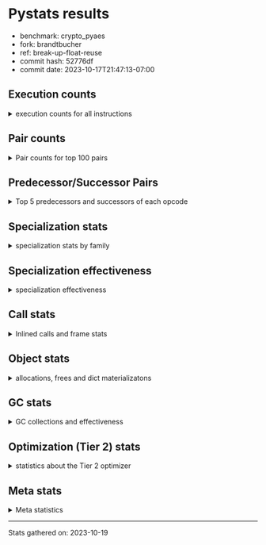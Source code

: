
# Pystats results

- benchmark: crypto_pyaes
- fork: brandtbucher
- ref: break-up-float-reuse
- commit hash: 52776df
- commit date: 2023-10-17T21:47:13-07:00

## Execution counts

<details>
<summary> execution counts for all instructions </summary>

|Name | Count | Self | Cumulative | Miss ratio | 
|---|---:|---:|---:|---:|
| BINARY_OP | 109,351,840 | 19.4% | 19.4% |  |
| LOAD_FAST | 92,960,580 | 16.5% | 35.8% |  |
| LOAD_CONST | 87,069,660 | 15.4% | 51.3% |  |
| BINARY_SUBSCR_LIST_INT | 73,578,720 | 13.0% | 64.3% |  |
| LOAD_FAST_LOAD_FAST | 36,618,960 | 6.5% | 70.8% |  |
| LOAD_ATTR_NONDESCRIPTOR_WITH_VALUES | 27,633,000 | 4.9% | 75.7% |  |
| BINARY_OP_ADD_INT | 21,582,240 | 3.8% | 79.5% |  |
| STORE_FAST | 15,736,020 | 2.8% | 82.3% |  |
| JUMP_BACKWARD | 12,097,980 | 2.1% | 84.4% |  |
| FOR_ITER_RANGE | 11,407,200 | 2.0% | 86.5% |  |
| LOAD_ATTR_INSTANCE_VALUE | 9,339,600 | 1.7% | 88.1% |  |
| STORE_SUBSCR_LIST_INT | 6,405,600 | 1.1% | 89.3% |  |
| LOAD_GLOBAL_MODULE | 6,044,200 | 1.1% | 90.3% |  |
| LOAD_ATTR_METHOD_NO_DICT | 4,314,000 | 0.8% | 91.1% |  |
| LIST_APPEND | 3,455,280 | 0.6% | 91.7% |  |
| PUSH_NULL | 3,106,980 | 0.6% | 92.3% |  |
| STORE_FAST_STORE_FAST | 2,932,560 | 0.5% | 92.8% |  |
| RESUME_CHECK | 2,761,980 | 0.5% | 93.3% |  |
| CALL_LIST_APPEND | 2,760,960 | 0.5% | 93.7% |  |
| FOR_ITER | 2,760,780 | 0.5% | 94.2% |  |
| UNPACK_SEQUENCE_TWO_TUPLE | 2,760,000 | 0.5% | 94.7% |  |
| RETURN_VALUE | 2,589,060 | 0.5% | 95.2% |  |
| CALL_PY_EXACT_ARGS | 2,588,940 | 0.5% | 95.6% |  |
| LOAD_GLOBAL_BUILTIN | 2,417,220 | 0.4% | 96.1% |  |
| GET_ITER | 2,246,460 | 0.4% | 96.5% |  |
| CALL_BUILTIN_CLASS | 2,246,340 | 0.4% | 96.9% |  |
| POP_JUMP_IF_FALSE | 2,085,060 | 0.4% | 97.2% |  |
| LOAD_ATTR_MODULE | 1,553,800 | 0.3% | 97.5% |  |
| TO_BOOL | 1,553,420 | 0.3% | 97.8% |  |
| CALL_TYPE_1 | 1,553,040 | 0.3% | 98.1% |  |
| CALL_METHOD_DESCRIPTOR_NOARGS | 1,553,040 | 0.3% | 98.3% |  |
| CALL_METHOD_DESCRIPTOR_FAST | 1,553,040 | 0.3% | 98.6% |  |
| BINARY_OP_MULTIPLY_INT | 1,380,600 | 0.2% | 98.9% |  |
| SWAP | 875,160 | 0.2% | 99.0% |  |
| CALL_LEN | 863,640 | 0.2% | 99.2% |  |
| BUILD_LIST | 693,660 | 0.1% | 99.3% |  |
| BINARY_SLICE | 690,840 | 0.1% | 99.4% |  |
| COMPARE_OP_INT | 531,720 | 0.1% | 99.5% |  |
| COPY | 528,480 | 0.1% | 99.6% |  |
| BINARY_OP_SUBTRACT_INT | 355,200 | 0.1% | 99.7% |  |
| POP_TOP | 345,300 | 0.1% | 99.7% |  |
| LOAD_ATTR_METHOD_WITH_VALUES | 345,300 | 0.1% | 99.8% |  |
| LIST_EXTEND | 345,180 | 0.1% | 99.8% |  |
| STORE_ATTR_INSTANCE_VALUE | 173,400 | 0.0% | 99.9% |  |
| LOAD_FAST_AND_CLEAR | 173,280 | 0.0% | 99.9% |  |
| RETURN_CONST | 173,040 | 0.0% | 99.9% |  |
| UNPACK_SEQUENCE_LIST | 172,560 | 0.0% | 100.0% |  |
| LOAD_ATTR_PROPERTY | 172,560 | 0.0% | 100.0% |  |
| STORE_FAST_LOAD_FAST | 1,920 | 0.0% | 100.0% |  |
| JUMP_FORWARD | 1,200 | 0.0% | 100.0% |  |
| EXTENDED_ARG | 1,200 | 0.0% | 100.0% |  |
| CALL | 900 | 0.0% | 100.0% |  |
| CALL_BUILTIN_FAST | 480 | 0.0% | 100.0% |  |
| BINARY_SUBSCR_TUPLE_INT | 480 | 0.0% | 100.0% |  |
| LOAD_ATTR | 320 | 0.0% | 100.0% |  |
| INTERPRETER_EXIT | 240 | 0.0% | 100.0% |  |
| LOAD_GLOBAL | 220 | 0.0% | 100.0% |  |
| LOAD_DEREF | 180 | 0.0% | 100.0% |  |
| TO_BOOL_BOOL | 120 | 0.0% | 100.0% |  |
| POP_JUMP_IF_NOT_NONE | 120 | 0.0% | 100.0% |  |
| EXIT_INIT_CHECK | 120 | 0.0% | 100.0% |  |
| CONTAINS_OP | 120 | 0.0% | 100.0% |  |
| CALL_ISINSTANCE | 120 | 0.0% | 100.0% |  |
| CALL_FUNCTION_EX | 120 | 0.0% | 100.0% |  |
| CALL_ALLOC_AND_ENTER_INIT | 120 | 0.0% | 100.0% |  |
| BINARY_SUBSCR_DICT | 120 | 0.0% | 100.0% |  |
| COMPARE_OP | 80 | 0.0% | 100.0% |  |
| NOP | 60 | 0.0% | 100.0% |  |
| LOAD_FAST_CHECK | 60 | 0.0% | 100.0% |  |
| COPY_FREE_VARS | 60 | 0.0% | 100.0% |  |
| CALL_INTRINSIC_1 | 60 | 0.0% | 100.0% |  |
| BINARY_OP_SUBTRACT_FLOAT_LHS | 60 | 0.0% | 100.0% |  |


</details>

## Pair counts

<details>
<summary> Pair counts for top 100 pairs </summary>

|Pair | Count | Self | Cumulative | 
|---|---:|---:|---:|
| LOAD_CONST BINARY_OP | 75,995,640 | 13.5% | 13.5% |
| BINARY_OP BINARY_SUBSCR_LIST_INT | 48,344,160 | 8.6% | 22.0% |
| BINARY_SUBSCR_LIST_INT LOAD_CONST | 30,031,440 | 5.3% | 27.3% |
| LOAD_FAST LOAD_ATTR_NONDESCRIPTOR_WITH_VALUES | 27,633,000 | 4.9% | 32.2% |
| LOAD_ATTR_NONDESCRIPTOR_WITH_VALUES LOAD_FAST_LOAD_FAST | 27,609,600 | 4.9% | 37.1% |
| BINARY_SUBSCR_LIST_INT BINARY_OP | 26,246,880 | 4.7% | 41.8% |
| BINARY_OP LOAD_CONST | 23,486,640 | 4.2% | 45.9% |
| BINARY_OP LOAD_FAST | 20,724,960 | 3.7% | 49.6% |
| LOAD_FAST_LOAD_FAST LOAD_FAST | 20,707,680 | 3.7% | 53.3% |
| BINARY_OP_ADD_INT LOAD_CONST | 20,707,320 | 3.7% | 57.0% |
| LOAD_FAST BINARY_OP_ADD_INT | 20,707,200 | 3.7% | 60.6% |
| BINARY_SUBSCR_LIST_INT LOAD_FAST | 16,601,040 | 2.9% | 63.6% |
| LOAD_FAST BINARY_SUBSCR_LIST_INT | 14,682,360 | 2.6% | 66.2% |
| FOR_ITER_RANGE STORE_FAST | 9,504,180 | 1.7% | 67.9% |
| STORE_FAST LOAD_FAST | 9,335,460 | 1.7% | 69.5% |
| LOAD_FAST LOAD_ATTR_INSTANCE_VALUE | 9,166,920 | 1.6% | 71.1% |
| JUMP_BACKWARD FOR_ITER_RANGE | 9,160,860 | 1.6% | 72.8% |
| LOAD_ATTR_INSTANCE_VALUE LOAD_FAST | 7,435,800 | 1.3% | 74.1% |
| LOAD_FAST_LOAD_FAST BINARY_SUBSCR_LIST_INT | 6,912,960 | 1.2% | 75.3% |
| STORE_SUBSCR_LIST_INT JUMP_BACKWARD | 6,221,160 | 1.1% | 76.4% |
| LOAD_FAST_LOAD_FAST STORE_SUBSCR_LIST_INT | 6,212,160 | 1.1% | 77.5% |
| BINARY_OP LOAD_FAST_LOAD_FAST | 6,212,160 | 1.1% | 78.6% |
| LOAD_FAST LOAD_CONST | 5,573,880 | 1.0% | 79.6% |
| STORE_FAST LOAD_GLOBAL_MODULE | 4,316,040 | 0.8% | 80.3% |
| LOAD_ATTR_METHOD_NO_DICT LOAD_FAST | 4,314,000 | 0.8% | 81.1% |
| BINARY_OP BINARY_OP | 3,484,580 | 0.6% | 81.7% |
| LIST_APPEND JUMP_BACKWARD | 3,455,280 | 0.6% | 82.3% |
| BINARY_OP LIST_APPEND | 3,454,800 | 0.6% | 83.0% |
| LOAD_CONST BINARY_SUBSCR_LIST_INT | 3,451,200 | 0.6% | 83.6% |
| PUSH_NULL LOAD_FAST | 3,106,200 | 0.6% | 84.1% |
| LOAD_FAST LOAD_ATTR_METHOD_NO_DICT | 2,760,960 | 0.5% | 84.6% |
| BINARY_OP CALL_LIST_APPEND | 2,760,960 | 0.5% | 85.1% |
| UNPACK_SEQUENCE_TWO_TUPLE STORE_FAST_STORE_FAST | 2,760,000 | 0.5% | 85.6% |
| STORE_FAST_STORE_FAST LOAD_FAST_LOAD_FAST | 2,760,000 | 0.5% | 86.1% |
| LOAD_FAST_LOAD_FAST BINARY_OP | 2,760,000 | 0.5% | 86.6% |
| JUMP_BACKWARD FOR_ITER | 2,760,000 | 0.5% | 87.1% |
| FOR_ITER UNPACK_SEQUENCE_TWO_TUPLE | 2,760,000 | 0.5% | 87.5% |
| CALL_PY_EXACT_ARGS RESUME_CHECK | 2,588,940 | 0.5% | 88.0% |
| LOAD_GLOBAL_BUILTIN LOAD_FAST | 2,416,980 | 0.4% | 88.4% |
| CALL_BUILTIN_CLASS GET_ITER | 2,246,280 | 0.4% | 88.8% |
| LOAD_GLOBAL_MODULE LOAD_CONST | 2,073,480 | 0.4% | 89.2% |
| GET_ITER FOR_ITER_RANGE | 2,073,300 | 0.4% | 89.6% |
| LOAD_CONST LOAD_CONST | 2,072,040 | 0.4% | 89.9% |
| LOAD_CONST CALL_BUILTIN_CLASS | 2,072,040 | 0.4% | 90.3% |
| CALL_LIST_APPEND LOAD_FAST | 2,070,720 | 0.4% | 90.7% |
| RESUME_CHECK LOAD_GLOBAL_BUILTIN | 1,726,120 | 0.3% | 91.0% |
| LOAD_CONST LOAD_FAST | 1,555,080 | 0.3% | 91.2% |
| LOAD_ATTR_MODULE PUSH_NULL | 1,553,800 | 0.3% | 91.5% |
| LOAD_GLOBAL_MODULE LOAD_ATTR_MODULE | 1,553,700 | 0.3% | 91.8% |
| POP_JUMP_IF_FALSE LOAD_FAST | 1,553,460 | 0.3% | 92.1% |
| LOAD_FAST CALL_PY_EXACT_ARGS | 1,553,360 | 0.3% | 92.3% |
| RETURN_VALUE STORE_FAST | 1,553,280 | 0.3% | 92.6% |
| STORE_FAST JUMP_BACKWARD | 1,553,100 | 0.3% | 92.9% |
| FOR_ITER_RANGE LOAD_GLOBAL_MODULE | 1,553,080 | 0.3% | 93.2% |
| TO_BOOL POP_JUMP_IF_FALSE | 1,553,040 | 0.3% | 93.4% |
| LOAD_GLOBAL_MODULE LOAD_ATTR_METHOD_NO_DICT | 1,553,040 | 0.3% | 93.7% |
| LOAD_FAST TO_BOOL | 1,553,040 | 0.3% | 94.0% |
| LOAD_FAST PUSH_NULL | 1,553,040 | 0.3% | 94.3% |
| LOAD_FAST CALL_TYPE_1 | 1,553,040 | 0.3% | 94.5% |
| LOAD_FAST CALL_METHOD_DESCRIPTOR_NOARGS | 1,553,040 | 0.3% | 94.8% |
| LOAD_FAST CALL_METHOD_DESCRIPTOR_FAST | 1,553,040 | 0.3% | 95.1% |
| CALL_TYPE_1 STORE_FAST | 1,553,040 | 0.3% | 95.4% |
| CALL_METHOD_DESCRIPTOR_NOARGS RETURN_VALUE | 1,553,040 | 0.3% | 95.6% |
| CALL_METHOD_DESCRIPTOR_FAST STORE_FAST | 1,553,040 | 0.3% | 95.9% |
| LOAD_FAST BINARY_OP_MULTIPLY_INT | 1,380,480 | 0.2% | 96.2% |
| BINARY_OP_MULTIPLY_INT LOAD_CONST | 1,380,480 | 0.2% | 96.4% |
| LOAD_CONST BINARY_OP_ADD_INT | 875,040 | 0.2% | 96.6% |
| RESUME_CHECK LOAD_FAST | 862,860 | 0.2% | 96.7% |
| BINARY_SUBSCR_LIST_INT STORE_FAST | 695,760 | 0.1% | 96.8% |
| LOAD_FAST BINARY_OP | 692,180 | 0.1% | 97.0% |
| LOAD_GLOBAL_MODULE LOAD_FAST | 690,840 | 0.1% | 97.1% |
| BINARY_OP_ADD_INT BINARY_SLICE | 690,720 | 0.1% | 97.2% |
| RETURN_VALUE LOAD_FAST | 690,360 | 0.1% | 97.3% |
| LOAD_ATTR_INSTANCE_VALUE LOAD_CONST | 690,240 | 0.1% | 97.5% |
| CALL_LIST_APPEND JUMP_BACKWARD | 690,240 | 0.1% | 97.6% |
| BINARY_SLICE CALL_PY_EXACT_ARGS | 690,240 | 0.1% | 97.7% |
| BINARY_OP RETURN_VALUE | 690,240 | 0.1% | 97.8% |
| COMPARE_OP_INT POP_JUMP_IF_FALSE | 531,600 | 0.1% | 97.9% |
| CALL_LEN LOAD_CONST | 518,160 | 0.1% | 98.0% |
| LOAD_ATTR_INSTANCE_VALUE CALL_LEN | 517,800 | 0.1% | 98.1% |
| LOAD_CONST BINARY_OP_SUBTRACT_INT | 349,920 | 0.1% | 98.2% |
| BUILD_LIST LOAD_CONST | 347,760 | 0.1% | 98.2% |
| LOAD_CONST COMPARE_OP_INT | 346,920 | 0.1% | 98.3% |
| LOAD_FAST CALL_LEN | 345,840 | 0.1% | 98.3% |
| LOAD_FAST COPY | 345,720 | 0.1% | 98.4% |
| STORE_FAST BUILD_LIST | 345,120 | 0.1% | 98.5% |
| LOAD_CONST LIST_EXTEND | 345,120 | 0.1% | 98.5% |
| LOAD_ATTR_INSTANCE_VALUE LOAD_ATTR_METHOD_WITH_VALUES | 345,120 | 0.1% | 98.6% |
| STORE_SUBSCR_LIST_INT LOAD_FAST | 179,160 | 0.0% | 98.6% |
| SWAP SWAP | 177,960 | 0.0% | 98.7% |
| SWAP STORE_SUBSCR_LIST_INT | 177,960 | 0.0% | 98.7% |
| COPY COPY | 177,960 | 0.0% | 98.7% |
| COPY BINARY_SUBSCR_LIST_INT | 177,960 | 0.0% | 98.7% |
| BINARY_OP SWAP | 177,360 | 0.0% | 98.8% |
| POP_JUMP_IF_FALSE JUMP_BACKWARD | 176,040 | 0.0% | 98.8% |
| LOAD_FAST CALL_BUILTIN_CLASS | 174,040 | 0.0% | 98.8% |
| SWAP BUILD_LIST | 173,160 | 0.0% | 98.9% |
| LOAD_FAST_AND_CLEAR SWAP | 173,160 | 0.0% | 98.9% |
| GET_ITER LOAD_FAST_AND_CLEAR | 173,160 | 0.0% | 98.9% |
| BUILD_LIST SWAP | 173,160 | 0.0% | 99.0% |


</details>

## Predecessor/Successor Pairs

<details>
<summary> Top 5 predecessors and successors of each opcode </summary>

### BINARY_SLICE

<details>
<summary> Successors and predecessors for BINARY_SLICE </summary>

|Predecessors | Count | Percentage | 
|---|---:|---:|
| BINARY_OP_ADD_INT | 690,720 | 100.0% |
| LOAD_CONST | 120 | 0.0% |

|Successors | Count | Percentage | 
|---|---:|---:|
| CALL_PY_EXACT_ARGS | 690,240 | 99.9% |
| CALL_BUILTIN_FAST | 480 | 0.1% |
| LOAD_FAST | 120 | 0.0% |


</details>

### CACHE

<details>
<summary> Successors and predecessors for CACHE </summary>

|Predecessors | Count | Percentage | 
|---|---:|---:|

|Successors | Count | Percentage | 
|---|---:|---:|
| RESUME_CHECK | 240 | 100.0% |


</details>

### EXIT_INIT_CHECK

<details>
<summary> Successors and predecessors for EXIT_INIT_CHECK </summary>

|Predecessors | Count | Percentage | 
|---|---:|---:|
| RETURN_CONST | 120 | 100.0% |

|Successors | Count | Percentage | 
|---|---:|---:|
| RETURN_VALUE | 120 | 100.0% |


</details>

### GET_ITER

<details>
<summary> Successors and predecessors for GET_ITER </summary>

|Predecessors | Count | Percentage | 
|---|---:|---:|
| CALL_BUILTIN_CLASS | 2,246,280 | 100.0% |
| CALL | 120 | 0.0% |
| LOAD_FAST | 60 | 0.0% |

|Successors | Count | Percentage | 
|---|---:|---:|
| FOR_ITER_RANGE | 2,073,300 | 92.3% |
| LOAD_FAST_AND_CLEAR | 173,160 | 7.7% |


</details>

### INTERPRETER_EXIT

<details>
<summary> Successors and predecessors for INTERPRETER_EXIT </summary>

|Predecessors | Count | Percentage | 
|---|---:|---:|
| RETURN_CONST | 240 | 100.0% |

|Successors | Count | Percentage | 
|---|---:|---:|


</details>

### NOP

<details>
<summary> Successors and predecessors for NOP </summary>

|Predecessors | Count | Percentage | 
|---|---:|---:|
| POP_TOP | 60 | 100.0% |

|Successors | Count | Percentage | 
|---|---:|---:|
| LOAD_DEREF | 60 | 100.0% |


</details>

### POP_TOP

<details>
<summary> Successors and predecessors for POP_TOP </summary>

|Predecessors | Count | Percentage | 
|---|---:|---:|
| RETURN_CONST | 172,680 | 50.0% |
| POP_JUMP_IF_FALSE | 172,560 | 50.0% |
| CALL | 60 | 0.0% |

|Successors | Count | Percentage | 
|---|---:|---:|
| RETURN_CONST | 172,560 | 50.0% |
| LOAD_GLOBAL_BUILTIN | 172,560 | 50.0% |
| LOAD_FAST | 120 | 0.0% |
| NOP | 60 | 0.0% |


</details>

### PUSH_NULL

<details>
<summary> Successors and predecessors for PUSH_NULL </summary>

|Predecessors | Count | Percentage | 
|---|---:|---:|
| LOAD_ATTR_MODULE | 1,553,800 | 50.0% |
| LOAD_FAST | 1,553,040 | 50.0% |
| LOAD_DEREF | 120 | 0.0% |
| LOAD_ATTR | 20 | 0.0% |

|Successors | Count | Percentage | 
|---|---:|---:|
| LOAD_FAST | 3,106,200 | 100.0% |
| LOAD_CONST | 480 | 0.0% |
| CALL | 180 | 0.0% |
| LOAD_GLOBAL_MODULE | 80 | 0.0% |
| LOAD_GLOBAL | 40 | 0.0% |


</details>

### RETURN_VALUE

<details>
<summary> Successors and predecessors for RETURN_VALUE </summary>

|Predecessors | Count | Percentage | 
|---|---:|---:|
| CALL_METHOD_DESCRIPTOR_NOARGS | 1,553,040 | 60.0% |
| BINARY_OP | 690,240 | 26.7% |
| LOAD_FAST | 172,740 | 6.7% |
| LOAD_ATTR_INSTANCE_VALUE | 172,560 | 6.7% |
| RETURN_VALUE | 240 | 0.0% |

|Successors | Count | Percentage | 
|---|---:|---:|
| STORE_FAST | 1,553,280 | 60.0% |
| LOAD_FAST | 690,360 | 26.7% |
| CALL_PY_EXACT_ARGS | 172,560 | 6.7% |
| BINARY_OP | 172,560 | 6.7% |
| RETURN_VALUE | 240 | 0.0% |


</details>

### TO_BOOL

<details>
<summary> Successors and predecessors for TO_BOOL </summary>

|Predecessors | Count | Percentage | 
|---|---:|---:|
| LOAD_FAST | 1,553,040 | 100.0% |
| TO_BOOL | 380 | 0.0% |

|Successors | Count | Percentage | 
|---|---:|---:|
| POP_JUMP_IF_FALSE | 1,553,040 | 100.0% |
| TO_BOOL | 380 | 0.0% |


</details>

### BINARY_OP

<details>
<summary> Successors and predecessors for BINARY_OP </summary>

|Predecessors | Count | Percentage | 
|---|---:|---:|
| LOAD_CONST | 75,995,640 | 69.5% |
| BINARY_SUBSCR_LIST_INT | 26,246,880 | 24.0% |
| BINARY_OP | 3,484,580 | 3.2% |
| LOAD_FAST_LOAD_FAST | 2,760,000 | 2.5% |
| LOAD_FAST | 692,180 | 0.6% |

|Successors | Count | Percentage | 
|---|---:|---:|
| BINARY_SUBSCR_LIST_INT | 48,344,160 | 44.2% |
| LOAD_CONST | 23,486,640 | 21.5% |
| LOAD_FAST | 20,724,960 | 19.0% |
| LOAD_FAST_LOAD_FAST | 6,212,160 | 5.7% |
| BINARY_OP | 3,484,580 | 3.2% |


</details>

### BUILD_LIST

<details>
<summary> Successors and predecessors for BUILD_LIST </summary>

|Predecessors | Count | Percentage | 
|---|---:|---:|
| STORE_FAST | 345,120 | 49.8% |
| SWAP | 173,160 | 25.0% |
| FOR_ITER_RANGE | 172,560 | 24.9% |
| LOAD_CONST | 2,640 | 0.4% |
| STORE_ATTR_INSTANCE_VALUE | 120 | 0.0% |

|Successors | Count | Percentage | 
|---|---:|---:|
| LOAD_CONST | 347,760 | 50.1% |
| SWAP | 173,160 | 25.0% |
| STORE_FAST | 172,560 | 24.9% |
| LOAD_FAST | 120 | 0.0% |
| LOAD_DEREF | 60 | 0.0% |


</details>

### CALL

<details>
<summary> Successors and predecessors for CALL </summary>

|Predecessors | Count | Percentage | 
|---|---:|---:|
| LOAD_GLOBAL_MODULE | 260 | 28.9% |
| PUSH_NULL | 180 | 20.0% |
| LOAD_FAST | 180 | 20.0% |
| CALL | 160 | 17.8% |
| LOAD_ATTR_INSTANCE_VALUE | 120 | 13.3% |

|Successors | Count | Percentage | 
|---|---:|---:|
| STORE_FAST | 300 | 33.3% |
| CALL | 160 | 17.8% |
| RETURN_VALUE | 120 | 13.3% |
| GET_ITER | 120 | 13.3% |
| POP_TOP | 60 | 6.7% |


</details>

### CALL_FUNCTION_EX

<details>
<summary> Successors and predecessors for CALL_FUNCTION_EX </summary>

|Predecessors | Count | Percentage | 
|---|---:|---:|
| LOAD_FAST | 60 | 50.0% |
| CALL_INTRINSIC_1 | 60 | 50.0% |

|Successors | Count | Percentage | 
|---|---:|---:|
| RESUME_CHECK | 60 | 50.0% |
| COPY_FREE_VARS | 60 | 50.0% |


</details>

### CALL_INTRINSIC_1

<details>
<summary> Successors and predecessors for CALL_INTRINSIC_1 </summary>

|Predecessors | Count | Percentage | 
|---|---:|---:|
| LIST_EXTEND | 60 | 100.0% |

|Successors | Count | Percentage | 
|---|---:|---:|
| CALL_FUNCTION_EX | 60 | 100.0% |


</details>

### COMPARE_OP

<details>
<summary> Successors and predecessors for COMPARE_OP </summary>

|Predecessors | Count | Percentage | 
|---|---:|---:|
| LOAD_GLOBAL_MODULE | 60 | 75.0% |
| COMPARE_OP | 20 | 25.0% |

|Successors | Count | Percentage | 
|---|---:|---:|
| POP_JUMP_IF_FALSE | 60 | 75.0% |
| COMPARE_OP | 20 | 25.0% |


</details>

### CONTAINS_OP

<details>
<summary> Successors and predecessors for CONTAINS_OP </summary>

|Predecessors | Count | Percentage | 
|---|---:|---:|
| LOAD_CONST | 120 | 100.0% |

|Successors | Count | Percentage | 
|---|---:|---:|
| POP_JUMP_IF_FALSE | 120 | 100.0% |


</details>

### COPY

<details>
<summary> Successors and predecessors for COPY </summary>

|Predecessors | Count | Percentage | 
|---|---:|---:|
| LOAD_FAST | 345,720 | 65.4% |
| COPY | 177,960 | 33.7% |
| LOAD_FAST_LOAD_FAST | 3,600 | 0.7% |
| LOAD_CONST | 1,200 | 0.2% |

|Successors | Count | Percentage | 
|---|---:|---:|
| COPY | 177,960 | 33.7% |
| BINARY_SUBSCR_LIST_INT | 177,960 | 33.7% |
| LOAD_ATTR_INSTANCE_VALUE | 172,560 | 32.7% |


</details>

### COPY_FREE_VARS

<details>
<summary> Successors and predecessors for COPY_FREE_VARS </summary>

|Predecessors | Count | Percentage | 
|---|---:|---:|
| CALL_FUNCTION_EX | 60 | 100.0% |

|Successors | Count | Percentage | 
|---|---:|---:|
| RESUME_CHECK | 60 | 100.0% |


</details>

### EXTENDED_ARG

<details>
<summary> Successors and predecessors for EXTENDED_ARG </summary>

|Predecessors | Count | Percentage | 
|---|---:|---:|
| POP_JUMP_IF_FALSE | 1,080 | 90.0% |
| COMPARE_OP_INT | 120 | 10.0% |

|Successors | Count | Percentage | 
|---|---:|---:|
| JUMP_BACKWARD | 1,080 | 90.0% |
| POP_JUMP_IF_FALSE | 120 | 10.0% |


</details>

### FOR_ITER

<details>
<summary> Successors and predecessors for FOR_ITER </summary>

|Predecessors | Count | Percentage | 
|---|---:|---:|
| JUMP_BACKWARD | 2,760,000 | 100.0% |
| FOR_ITER | 660 | 0.0% |
| SWAP | 120 | 0.0% |

|Successors | Count | Percentage | 
|---|---:|---:|
| UNPACK_SEQUENCE_TWO_TUPLE | 2,760,000 | 100.0% |
| FOR_ITER | 660 | 0.0% |
| STORE_FAST | 120 | 0.0% |


</details>

### JUMP_BACKWARD

<details>
<summary> Successors and predecessors for JUMP_BACKWARD </summary>

|Predecessors | Count | Percentage | 
|---|---:|---:|
| STORE_SUBSCR_LIST_INT | 6,221,160 | 51.4% |
| LIST_APPEND | 3,455,280 | 28.6% |
| STORE_FAST | 1,553,100 | 12.8% |
| CALL_LIST_APPEND | 690,240 | 5.7% |
| POP_JUMP_IF_FALSE | 176,040 | 1.5% |

|Successors | Count | Percentage | 
|---|---:|---:|
| FOR_ITER_RANGE | 9,160,860 | 75.7% |
| FOR_ITER | 2,760,000 | 22.8% |
| LOAD_FAST | 172,440 | 1.4% |
| LOAD_FAST_LOAD_FAST | 4,680 | 0.0% |


</details>

### JUMP_FORWARD

<details>
<summary> Successors and predecessors for JUMP_FORWARD </summary>

|Predecessors | Count | Percentage | 
|---|---:|---:|
| FOR_ITER_RANGE | 1,200 | 100.0% |

|Successors | Count | Percentage | 
|---|---:|---:|
| LOAD_CONST | 1,200 | 100.0% |


</details>

### LIST_APPEND

<details>
<summary> Successors and predecessors for LIST_APPEND </summary>

|Predecessors | Count | Percentage | 
|---|---:|---:|
| BINARY_OP | 3,454,800 | 100.0% |
| BINARY_SUBSCR_TUPLE_INT | 480 | 0.0% |

|Successors | Count | Percentage | 
|---|---:|---:|
| JUMP_BACKWARD | 3,455,280 | 100.0% |


</details>

### LIST_EXTEND

<details>
<summary> Successors and predecessors for LIST_EXTEND </summary>

|Predecessors | Count | Percentage | 
|---|---:|---:|
| LOAD_CONST | 345,120 | 100.0% |
| LOAD_DEREF | 60 | 0.0% |

|Successors | Count | Percentage | 
|---|---:|---:|
| UNPACK_SEQUENCE_LIST | 172,560 | 50.0% |
| STORE_FAST | 172,560 | 50.0% |
| CALL_INTRINSIC_1 | 60 | 0.0% |


</details>

### LOAD_ATTR

<details>
<summary> Successors and predecessors for LOAD_ATTR </summary>

|Predecessors | Count | Percentage | 
|---|---:|---:|
| LOAD_GLOBAL_MODULE | 220 | 68.8% |
| LOAD_FAST | 60 | 18.8% |
| LOAD_GLOBAL | 20 | 6.2% |
| LOAD_ATTR | 20 | 6.2% |

|Successors | Count | Percentage | 
|---|---:|---:|
| LOAD_FAST_LOAD_FAST | 120 | 37.5% |
| LOAD_ATTR_MODULE | 100 | 31.2% |
| LOAD_ATTR_METHOD_WITH_VALUES | 60 | 18.8% |
| PUSH_NULL | 20 | 6.2% |
| LOAD_ATTR | 20 | 6.2% |


</details>

### LOAD_CONST

<details>
<summary> Successors and predecessors for LOAD_CONST </summary>

|Predecessors | Count | Percentage | 
|---|---:|---:|
| BINARY_SUBSCR_LIST_INT | 30,031,440 | 34.5% |
| BINARY_OP | 23,486,640 | 27.0% |
| BINARY_OP_ADD_INT | 20,707,320 | 23.8% |
| LOAD_FAST | 5,573,880 | 6.4% |
| LOAD_GLOBAL_MODULE | 2,073,480 | 2.4% |

|Successors | Count | Percentage | 
|---|---:|---:|
| BINARY_OP | 75,995,640 | 87.3% |
| BINARY_SUBSCR_LIST_INT | 3,451,200 | 4.0% |
| LOAD_CONST | 2,072,040 | 2.4% |
| CALL_BUILTIN_CLASS | 2,072,040 | 2.4% |
| LOAD_FAST | 1,555,080 | 1.8% |


</details>

### LOAD_DEREF

<details>
<summary> Successors and predecessors for LOAD_DEREF </summary>

|Predecessors | Count | Percentage | 
|---|---:|---:|
| RESUME_CHECK | 60 | 33.3% |
| NOP | 60 | 33.3% |
| BUILD_LIST | 60 | 33.3% |

|Successors | Count | Percentage | 
|---|---:|---:|
| PUSH_NULL | 120 | 66.7% |
| LIST_EXTEND | 60 | 33.3% |


</details>

### LOAD_FAST

<details>
<summary> Successors and predecessors for LOAD_FAST </summary>

|Predecessors | Count | Percentage | 
|---|---:|---:|
| BINARY_OP | 20,724,960 | 22.3% |
| LOAD_FAST_LOAD_FAST | 20,707,680 | 22.3% |
| BINARY_SUBSCR_LIST_INT | 16,601,040 | 17.9% |
| STORE_FAST | 9,335,460 | 10.0% |
| LOAD_ATTR_INSTANCE_VALUE | 7,435,800 | 8.0% |

|Successors | Count | Percentage | 
|---|---:|---:|
| LOAD_ATTR_NONDESCRIPTOR_WITH_VALUES | 27,633,000 | 29.7% |
| BINARY_OP_ADD_INT | 20,707,200 | 22.3% |
| BINARY_SUBSCR_LIST_INT | 14,682,360 | 15.8% |
| LOAD_ATTR_INSTANCE_VALUE | 9,166,920 | 9.9% |
| LOAD_CONST | 5,573,880 | 6.0% |


</details>

### LOAD_FAST_AND_CLEAR

<details>
<summary> Successors and predecessors for LOAD_FAST_AND_CLEAR </summary>

|Predecessors | Count | Percentage | 
|---|---:|---:|
| GET_ITER | 173,160 | 99.9% |
| LOAD_FAST_AND_CLEAR | 120 | 0.1% |

|Successors | Count | Percentage | 
|---|---:|---:|
| SWAP | 173,160 | 99.9% |
| LOAD_FAST_AND_CLEAR | 120 | 0.1% |


</details>

### LOAD_FAST_CHECK

<details>
<summary> Successors and predecessors for LOAD_FAST_CHECK </summary>

|Predecessors | Count | Percentage | 
|---|---:|---:|
| STORE_FAST | 60 | 100.0% |

|Successors | Count | Percentage | 
|---|---:|---:|
| LOAD_GLOBAL_MODULE | 40 | 66.7% |
| LOAD_GLOBAL | 20 | 33.3% |


</details>

### LOAD_FAST_LOAD_FAST

<details>
<summary> Successors and predecessors for LOAD_FAST_LOAD_FAST </summary>

|Predecessors | Count | Percentage | 
|---|---:|---:|
| LOAD_ATTR_NONDESCRIPTOR_WITH_VALUES | 27,609,600 | 75.4% |
| BINARY_OP | 6,212,160 | 17.0% |
| STORE_FAST_STORE_FAST | 2,760,000 | 7.5% |
| STORE_FAST | 10,320 | 0.0% |
| POP_JUMP_IF_FALSE | 7,320 | 0.0% |

|Successors | Count | Percentage | 
|---|---:|---:|
| LOAD_FAST | 20,707,680 | 56.5% |
| BINARY_SUBSCR_LIST_INT | 6,912,960 | 18.9% |
| STORE_SUBSCR_LIST_INT | 6,212,160 | 17.0% |
| BINARY_OP | 2,760,000 | 7.5% |
| COMPARE_OP_INT | 12,120 | 0.0% |


</details>

### LOAD_GLOBAL

<details>
<summary> Successors and predecessors for LOAD_GLOBAL </summary>

|Predecessors | Count | Percentage | 
|---|---:|---:|
| STORE_FAST | 60 | 27.3% |
| RETURN_VALUE | 40 | 18.2% |
| PUSH_NULL | 40 | 18.2% |
| RESUME_CHECK | 20 | 9.1% |
| LOAD_FAST_CHECK | 20 | 9.1% |

|Successors | Count | Percentage | 
|---|---:|---:|
| LOAD_GLOBAL_MODULE | 180 | 81.8% |
| LOAD_GLOBAL_BUILTIN | 20 | 9.1% |
| LOAD_ATTR | 20 | 9.1% |


</details>

### POP_JUMP_IF_FALSE

<details>
<summary> Successors and predecessors for POP_JUMP_IF_FALSE </summary>

|Predecessors | Count | Percentage | 
|---|---:|---:|
| TO_BOOL | 1,553,040 | 74.5% |
| COMPARE_OP_INT | 531,600 | 25.5% |
| TO_BOOL_BOOL | 120 | 0.0% |
| EXTENDED_ARG | 120 | 0.0% |
| CONTAINS_OP | 120 | 0.0% |

|Successors | Count | Percentage | 
|---|---:|---:|
| LOAD_FAST | 1,553,460 | 74.5% |
| JUMP_BACKWARD | 176,040 | 8.4% |
| POP_TOP | 172,560 | 8.3% |
| LOAD_GLOBAL_BUILTIN | 172,560 | 8.3% |
| LOAD_FAST_LOAD_FAST | 7,320 | 0.4% |


</details>

### POP_JUMP_IF_NOT_NONE

<details>
<summary> Successors and predecessors for POP_JUMP_IF_NOT_NONE </summary>

|Predecessors | Count | Percentage | 
|---|---:|---:|
| LOAD_FAST | 120 | 100.0% |

|Successors | Count | Percentage | 
|---|---:|---:|
| LOAD_GLOBAL_MODULE | 120 | 100.0% |


</details>

### RETURN_CONST

<details>
<summary> Successors and predecessors for RETURN_CONST </summary>

|Predecessors | Count | Percentage | 
|---|---:|---:|
| POP_TOP | 172,560 | 99.7% |
| STORE_ATTR_INSTANCE_VALUE | 360 | 0.2% |
| FOR_ITER_RANGE | 120 | 0.1% |

|Successors | Count | Percentage | 
|---|---:|---:|
| POP_TOP | 172,680 | 99.8% |
| INTERPRETER_EXIT | 240 | 0.1% |
| EXIT_INIT_CHECK | 120 | 0.1% |


</details>

### STORE_FAST

<details>
<summary> Successors and predecessors for STORE_FAST </summary>

|Predecessors | Count | Percentage | 
|---|---:|---:|
| FOR_ITER_RANGE | 9,504,180 | 60.4% |
| RETURN_VALUE | 1,553,280 | 9.9% |
| CALL_TYPE_1 | 1,553,040 | 9.9% |
| CALL_METHOD_DESCRIPTOR_FAST | 1,553,040 | 9.9% |
| BINARY_SUBSCR_LIST_INT | 695,760 | 4.4% |

|Successors | Count | Percentage | 
|---|---:|---:|
| LOAD_FAST | 9,335,460 | 59.3% |
| LOAD_GLOBAL_MODULE | 4,316,040 | 27.4% |
| JUMP_BACKWARD | 1,553,100 | 9.9% |
| BUILD_LIST | 345,120 | 2.2% |
| STORE_FAST | 172,920 | 1.1% |


</details>

### STORE_FAST_LOAD_FAST

<details>
<summary> Successors and predecessors for STORE_FAST_LOAD_FAST </summary>

|Predecessors | Count | Percentage | 
|---|---:|---:|
| FOR_ITER_RANGE | 1,920 | 100.0% |

|Successors | Count | Percentage | 
|---|---:|---:|
| LOAD_FAST | 1,920 | 100.0% |


</details>

### STORE_FAST_STORE_FAST

<details>
<summary> Successors and predecessors for STORE_FAST_STORE_FAST </summary>

|Predecessors | Count | Percentage | 
|---|---:|---:|
| UNPACK_SEQUENCE_TWO_TUPLE | 2,760,000 | 94.1% |
| UNPACK_SEQUENCE_LIST | 172,560 | 5.9% |

|Successors | Count | Percentage | 
|---|---:|---:|
| LOAD_FAST_LOAD_FAST | 2,760,000 | 94.1% |
| STORE_FAST | 172,560 | 5.9% |


</details>

### SWAP

<details>
<summary> Successors and predecessors for SWAP </summary>

|Predecessors | Count | Percentage | 
|---|---:|---:|
| SWAP | 177,960 | 20.3% |
| BINARY_OP | 177,360 | 20.3% |
| LOAD_FAST_AND_CLEAR | 173,160 | 19.8% |
| BUILD_LIST | 173,160 | 19.8% |
| BINARY_OP_ADD_INT | 173,160 | 19.8% |

|Successors | Count | Percentage | 
|---|---:|---:|
| SWAP | 177,960 | 20.3% |
| STORE_SUBSCR_LIST_INT | 177,960 | 20.3% |
| BUILD_LIST | 173,160 | 19.8% |
| FOR_ITER_RANGE | 173,040 | 19.8% |
| STORE_ATTR_INSTANCE_VALUE | 172,560 | 19.7% |


</details>

### BINARY_OP_ADD_INT

<details>
<summary> Successors and predecessors for BINARY_OP_ADD_INT </summary>

|Predecessors | Count | Percentage | 
|---|---:|---:|
| LOAD_FAST | 20,707,200 | 95.9% |
| LOAD_CONST | 875,040 | 4.1% |

|Successors | Count | Percentage | 
|---|---:|---:|
| LOAD_CONST | 20,707,320 | 95.9% |
| BINARY_SLICE | 690,720 | 3.2% |
| SWAP | 173,160 | 0.8% |
| STORE_FAST | 10,800 | 0.1% |
| CALL_BUILTIN_CLASS | 240 | 0.0% |


</details>

### BINARY_OP_MULTIPLY_INT

<details>
<summary> Successors and predecessors for BINARY_OP_MULTIPLY_INT </summary>

|Predecessors | Count | Percentage | 
|---|---:|---:|
| LOAD_FAST | 1,380,480 | 100.0% |
| LOAD_CONST | 120 | 0.0% |

|Successors | Count | Percentage | 
|---|---:|---:|
| LOAD_CONST | 1,380,480 | 100.0% |
| STORE_FAST | 120 | 0.0% |


</details>

### BINARY_OP_SUBTRACT_FLOAT_LHS

<details>
<summary> Successors and predecessors for BINARY_OP_SUBTRACT_FLOAT_LHS </summary>

|Predecessors | Count | Percentage | 
|---|---:|---:|
| LOAD_FAST | 40 | 66.7% |
| BINARY_OP | 20 | 33.3% |

|Successors | Count | Percentage | 
|---|---:|---:|
| STORE_FAST | 60 | 100.0% |


</details>

### BINARY_OP_SUBTRACT_INT

<details>
<summary> Successors and predecessors for BINARY_OP_SUBTRACT_INT </summary>

|Predecessors | Count | Percentage | 
|---|---:|---:|
| LOAD_CONST | 349,920 | 98.5% |
| BINARY_OP | 5,280 | 1.5% |

|Successors | Count | Percentage | 
|---|---:|---:|
| STORE_FAST | 172,560 | 48.6% |
| LOAD_CONST | 172,560 | 48.6% |
| BINARY_SUBSCR_LIST_INT | 10,080 | 2.8% |


</details>

### BINARY_SUBSCR_DICT

<details>
<summary> Successors and predecessors for BINARY_SUBSCR_DICT </summary>

|Predecessors | Count | Percentage | 
|---|---:|---:|
| CALL_LEN | 120 | 100.0% |

|Successors | Count | Percentage | 
|---|---:|---:|
| STORE_FAST | 120 | 100.0% |


</details>

### BINARY_SUBSCR_LIST_INT

<details>
<summary> Successors and predecessors for BINARY_SUBSCR_LIST_INT </summary>

|Predecessors | Count | Percentage | 
|---|---:|---:|
| BINARY_OP | 48,344,160 | 65.7% |
| LOAD_FAST | 14,682,360 | 20.0% |
| LOAD_FAST_LOAD_FAST | 6,912,960 | 9.4% |
| LOAD_CONST | 3,451,200 | 4.7% |
| COPY | 177,960 | 0.2% |

|Successors | Count | Percentage | 
|---|---:|---:|
| LOAD_CONST | 30,031,440 | 40.8% |
| BINARY_OP | 26,246,880 | 35.7% |
| LOAD_FAST | 16,601,040 | 22.6% |
| STORE_FAST | 695,760 | 0.9% |
| LOAD_FAST_LOAD_FAST | 3,600 | 0.0% |


</details>

### BINARY_SUBSCR_TUPLE_INT

<details>
<summary> Successors and predecessors for BINARY_SUBSCR_TUPLE_INT </summary>

|Predecessors | Count | Percentage | 
|---|---:|---:|
| LOAD_CONST | 480 | 100.0% |

|Successors | Count | Percentage | 
|---|---:|---:|
| LIST_APPEND | 480 | 100.0% |


</details>

### CALL_ALLOC_AND_ENTER_INIT

<details>
<summary> Successors and predecessors for CALL_ALLOC_AND_ENTER_INIT </summary>

|Predecessors | Count | Percentage | 
|---|---:|---:|
| LOAD_FAST | 120 | 100.0% |

|Successors | Count | Percentage | 
|---|---:|---:|
| RESUME_CHECK | 120 | 100.0% |


</details>

### CALL_BUILTIN_CLASS

<details>
<summary> Successors and predecessors for CALL_BUILTIN_CLASS </summary>

|Predecessors | Count | Percentage | 
|---|---:|---:|
| LOAD_CONST | 2,072,040 | 92.2% |
| LOAD_FAST | 174,040 | 7.7% |
| BINARY_OP_ADD_INT | 240 | 0.0% |
| CALL | 20 | 0.0% |

|Successors | Count | Percentage | 
|---|---:|---:|
| GET_ITER | 2,246,280 | 100.0% |
| STORE_FAST | 60 | 0.0% |


</details>

### CALL_BUILTIN_FAST

<details>
<summary> Successors and predecessors for CALL_BUILTIN_FAST </summary>

|Predecessors | Count | Percentage | 
|---|---:|---:|
| BINARY_SLICE | 480 | 100.0% |

|Successors | Count | Percentage | 
|---|---:|---:|
| LOAD_CONST | 480 | 100.0% |


</details>

### CALL_ISINSTANCE

<details>
<summary> Successors and predecessors for CALL_ISINSTANCE </summary>

|Predecessors | Count | Percentage | 
|---|---:|---:|
| LOAD_GLOBAL_BUILTIN | 120 | 100.0% |

|Successors | Count | Percentage | 
|---|---:|---:|
| TO_BOOL_BOOL | 120 | 100.0% |


</details>

### CALL_LEN

<details>
<summary> Successors and predecessors for CALL_LEN </summary>

|Predecessors | Count | Percentage | 
|---|---:|---:|
| LOAD_ATTR_INSTANCE_VALUE | 517,800 | 60.0% |
| LOAD_FAST | 345,840 | 40.0% |

|Successors | Count | Percentage | 
|---|---:|---:|
| LOAD_CONST | 518,160 | 60.0% |
| LOAD_GLOBAL_BUILTIN | 172,680 | 20.0% |
| COMPARE_OP_INT | 172,680 | 20.0% |
| BINARY_SUBSCR_DICT | 120 | 0.0% |


</details>

### CALL_LIST_APPEND

<details>
<summary> Successors and predecessors for CALL_LIST_APPEND </summary>

|Predecessors | Count | Percentage | 
|---|---:|---:|
| BINARY_OP | 2,760,960 | 100.0% |

|Successors | Count | Percentage | 
|---|---:|---:|
| LOAD_FAST | 2,070,720 | 75.0% |
| JUMP_BACKWARD | 690,240 | 25.0% |


</details>

### CALL_METHOD_DESCRIPTOR_FAST

<details>
<summary> Successors and predecessors for CALL_METHOD_DESCRIPTOR_FAST </summary>

|Predecessors | Count | Percentage | 
|---|---:|---:|
| LOAD_FAST | 1,553,040 | 100.0% |

|Successors | Count | Percentage | 
|---|---:|---:|
| STORE_FAST | 1,553,040 | 100.0% |


</details>

### CALL_METHOD_DESCRIPTOR_NOARGS

<details>
<summary> Successors and predecessors for CALL_METHOD_DESCRIPTOR_NOARGS </summary>

|Predecessors | Count | Percentage | 
|---|---:|---:|
| LOAD_FAST | 1,553,040 | 100.0% |

|Successors | Count | Percentage | 
|---|---:|---:|
| RETURN_VALUE | 1,553,040 | 100.0% |


</details>

### CALL_PY_EXACT_ARGS

<details>
<summary> Successors and predecessors for CALL_PY_EXACT_ARGS </summary>

|Predecessors | Count | Percentage | 
|---|---:|---:|
| LOAD_FAST | 1,553,360 | 60.0% |
| BINARY_SLICE | 690,240 | 26.7% |
| RETURN_VALUE | 172,560 | 6.7% |
| LOAD_ATTR_METHOD_WITH_VALUES | 172,560 | 6.7% |
| LOAD_FAST_LOAD_FAST | 120 | 0.0% |

|Successors | Count | Percentage | 
|---|---:|---:|
| RESUME_CHECK | 2,588,940 | 100.0% |


</details>

### CALL_TYPE_1

<details>
<summary> Successors and predecessors for CALL_TYPE_1 </summary>

|Predecessors | Count | Percentage | 
|---|---:|---:|
| LOAD_FAST | 1,553,040 | 100.0% |

|Successors | Count | Percentage | 
|---|---:|---:|
| STORE_FAST | 1,553,040 | 100.0% |


</details>

### COMPARE_OP_INT

<details>
<summary> Successors and predecessors for COMPARE_OP_INT </summary>

|Predecessors | Count | Percentage | 
|---|---:|---:|
| LOAD_CONST | 346,920 | 65.2% |
| CALL_LEN | 172,680 | 32.5% |
| LOAD_FAST_LOAD_FAST | 12,120 | 2.3% |

|Successors | Count | Percentage | 
|---|---:|---:|
| POP_JUMP_IF_FALSE | 531,600 | 100.0% |
| EXTENDED_ARG | 120 | 0.0% |


</details>

### FOR_ITER_RANGE

<details>
<summary> Successors and predecessors for FOR_ITER_RANGE </summary>

|Predecessors | Count | Percentage | 
|---|---:|---:|
| JUMP_BACKWARD | 9,160,860 | 80.3% |
| GET_ITER | 2,073,300 | 18.2% |
| SWAP | 173,040 | 1.5% |

|Successors | Count | Percentage | 
|---|---:|---:|
| STORE_FAST | 9,504,180 | 83.3% |
| LOAD_GLOBAL_MODULE | 1,553,080 | 13.6% |
| LOAD_FAST | 172,560 | 1.5% |
| BUILD_LIST | 172,560 | 1.5% |
| STORE_FAST_LOAD_FAST | 1,920 | 0.0% |


</details>

### LOAD_ATTR_INSTANCE_VALUE

<details>
<summary> Successors and predecessors for LOAD_ATTR_INSTANCE_VALUE </summary>

|Predecessors | Count | Percentage | 
|---|---:|---:|
| LOAD_FAST | 9,166,920 | 98.2% |
| COPY | 172,560 | 1.8% |
| LOAD_FAST_LOAD_FAST | 120 | 0.0% |

|Successors | Count | Percentage | 
|---|---:|---:|
| LOAD_FAST | 7,435,800 | 79.6% |
| LOAD_CONST | 690,240 | 7.4% |
| CALL_LEN | 517,800 | 5.5% |
| LOAD_ATTR_METHOD_WITH_VALUES | 345,120 | 3.7% |
| RETURN_VALUE | 172,560 | 1.8% |


</details>

### LOAD_ATTR_METHOD_NO_DICT

<details>
<summary> Successors and predecessors for LOAD_ATTR_METHOD_NO_DICT </summary>

|Predecessors | Count | Percentage | 
|---|---:|---:|
| LOAD_FAST | 2,760,960 | 64.0% |
| LOAD_GLOBAL_MODULE | 1,553,040 | 36.0% |

|Successors | Count | Percentage | 
|---|---:|---:|
| LOAD_FAST | 4,314,000 | 100.0% |


</details>

### LOAD_ATTR_METHOD_WITH_VALUES

<details>
<summary> Successors and predecessors for LOAD_ATTR_METHOD_WITH_VALUES </summary>

|Predecessors | Count | Percentage | 
|---|---:|---:|
| LOAD_ATTR_INSTANCE_VALUE | 345,120 | 99.9% |
| LOAD_FAST | 120 | 0.0% |
| LOAD_ATTR | 60 | 0.0% |

|Successors | Count | Percentage | 
|---|---:|---:|
| LOAD_FAST | 172,680 | 50.0% |
| CALL_PY_EXACT_ARGS | 172,560 | 50.0% |
| LOAD_GLOBAL_MODULE | 40 | 0.0% |
| LOAD_GLOBAL | 20 | 0.0% |


</details>

### LOAD_ATTR_MODULE

<details>
<summary> Successors and predecessors for LOAD_ATTR_MODULE </summary>

|Predecessors | Count | Percentage | 
|---|---:|---:|
| LOAD_GLOBAL_MODULE | 1,553,700 | 100.0% |
| LOAD_ATTR | 100 | 0.0% |

|Successors | Count | Percentage | 
|---|---:|---:|
| PUSH_NULL | 1,553,800 | 100.0% |


</details>

### LOAD_ATTR_NONDESCRIPTOR_WITH_VALUES

<details>
<summary> Successors and predecessors for LOAD_ATTR_NONDESCRIPTOR_WITH_VALUES </summary>

|Predecessors | Count | Percentage | 
|---|---:|---:|
| LOAD_FAST | 27,633,000 | 100.0% |

|Successors | Count | Percentage | 
|---|---:|---:|
| LOAD_FAST_LOAD_FAST | 27,609,600 | 99.9% |
| LOAD_FAST | 23,280 | 0.1% |
| LOAD_GLOBAL_BUILTIN | 120 | 0.0% |


</details>

### LOAD_ATTR_PROPERTY

<details>
<summary> Successors and predecessors for LOAD_ATTR_PROPERTY </summary>

|Predecessors | Count | Percentage | 
|---|---:|---:|
| LOAD_ATTR_INSTANCE_VALUE | 172,560 | 100.0% |

|Successors | Count | Percentage | 
|---|---:|---:|
| RESUME_CHECK | 172,560 | 100.0% |


</details>

### LOAD_GLOBAL_BUILTIN

<details>
<summary> Successors and predecessors for LOAD_GLOBAL_BUILTIN </summary>

|Predecessors | Count | Percentage | 
|---|---:|---:|
| RESUME_CHECK | 1,726,120 | 71.4% |
| CALL_LEN | 172,680 | 7.1% |
| POP_TOP | 172,560 | 7.1% |
| POP_JUMP_IF_FALSE | 172,560 | 7.1% |
| LOAD_GLOBAL_MODULE | 172,560 | 7.1% |

|Successors | Count | Percentage | 
|---|---:|---:|
| LOAD_FAST | 2,416,980 | 100.0% |
| LOAD_FAST_LOAD_FAST | 120 | 0.0% |
| CALL_ISINSTANCE | 120 | 0.0% |


</details>

### LOAD_GLOBAL_MODULE

<details>
<summary> Successors and predecessors for LOAD_GLOBAL_MODULE </summary>

|Predecessors | Count | Percentage | 
|---|---:|---:|
| STORE_FAST | 4,316,040 | 71.4% |
| FOR_ITER_RANGE | 1,553,080 | 25.7% |
| RESUME_CHECK | 172,920 | 2.9% |
| POP_JUMP_IF_FALSE | 1,440 | 0.0% |
| STORE_ATTR_INSTANCE_VALUE | 240 | 0.0% |

|Successors | Count | Percentage | 
|---|---:|---:|
| LOAD_CONST | 2,073,480 | 34.3% |
| LOAD_ATTR_MODULE | 1,553,700 | 25.7% |
| LOAD_ATTR_METHOD_NO_DICT | 1,553,040 | 25.7% |
| LOAD_FAST | 690,840 | 11.4% |
| LOAD_GLOBAL_BUILTIN | 172,560 | 2.9% |


</details>

### RESUME_CHECK

<details>
<summary> Successors and predecessors for RESUME_CHECK </summary>

|Predecessors | Count | Percentage | 
|---|---:|---:|
| CALL_PY_EXACT_ARGS | 2,588,940 | 93.7% |
| LOAD_ATTR_PROPERTY | 172,560 | 6.2% |
| CACHE | 240 | 0.0% |
| CALL_ALLOC_AND_ENTER_INIT | 120 | 0.0% |
| COPY_FREE_VARS | 60 | 0.0% |

|Successors | Count | Percentage | 
|---|---:|---:|
| LOAD_GLOBAL_BUILTIN | 1,726,120 | 62.5% |
| LOAD_FAST | 862,860 | 31.2% |
| LOAD_GLOBAL_MODULE | 172,920 | 6.3% |
| LOAD_DEREF | 60 | 0.0% |
| LOAD_GLOBAL | 20 | 0.0% |


</details>

### STORE_ATTR_INSTANCE_VALUE

<details>
<summary> Successors and predecessors for STORE_ATTR_INSTANCE_VALUE </summary>

|Predecessors | Count | Percentage | 
|---|---:|---:|
| SWAP | 172,560 | 99.5% |
| LOAD_FAST | 720 | 0.4% |
| LOAD_FAST_LOAD_FAST | 120 | 0.1% |

|Successors | Count | Percentage | 
|---|---:|---:|
| LOAD_FAST | 172,680 | 99.6% |
| RETURN_CONST | 360 | 0.2% |
| LOAD_GLOBAL_MODULE | 240 | 0.1% |
| BUILD_LIST | 120 | 0.1% |


</details>

### STORE_SUBSCR_LIST_INT

<details>
<summary> Successors and predecessors for STORE_SUBSCR_LIST_INT </summary>

|Predecessors | Count | Percentage | 
|---|---:|---:|
| LOAD_FAST_LOAD_FAST | 6,212,160 | 97.0% |
| SWAP | 177,960 | 2.8% |
| BINARY_OP | 10,560 | 0.2% |
| LOAD_FAST | 4,920 | 0.1% |

|Successors | Count | Percentage | 
|---|---:|---:|
| JUMP_BACKWARD | 6,221,160 | 97.1% |
| LOAD_FAST | 179,160 | 2.8% |
| LOAD_FAST_LOAD_FAST | 5,280 | 0.1% |


</details>

### TO_BOOL_BOOL

<details>
<summary> Successors and predecessors for TO_BOOL_BOOL </summary>

|Predecessors | Count | Percentage | 
|---|---:|---:|
| CALL_ISINSTANCE | 120 | 100.0% |

|Successors | Count | Percentage | 
|---|---:|---:|
| POP_JUMP_IF_FALSE | 120 | 100.0% |


</details>

### UNPACK_SEQUENCE_LIST

<details>
<summary> Successors and predecessors for UNPACK_SEQUENCE_LIST </summary>

|Predecessors | Count | Percentage | 
|---|---:|---:|
| LIST_EXTEND | 172,560 | 100.0% |

|Successors | Count | Percentage | 
|---|---:|---:|
| STORE_FAST_STORE_FAST | 172,560 | 100.0% |


</details>

### UNPACK_SEQUENCE_TWO_TUPLE

<details>
<summary> Successors and predecessors for UNPACK_SEQUENCE_TWO_TUPLE </summary>

|Predecessors | Count | Percentage | 
|---|---:|---:|
| FOR_ITER | 2,760,000 | 100.0% |

|Successors | Count | Percentage | 
|---|---:|---:|
| STORE_FAST_STORE_FAST | 2,760,000 | 100.0% |


</details>


</details>

## Specialization stats

<details>
<summary> specialization stats by family </summary>

### BINARY_SLICE

<details>
<summary> specialization stats for BINARY_SLICE family </summary>

|Kind | Count | Ratio | 
|---|---|---|


</details>

### BINARY_SUBSCR

<details>
<summary> specialization stats for BINARY_SUBSCR family </summary>

|Kind | Count | Ratio | 
|---|---|---|
|          hit |     73579320 | 100.0% |


</details>

### STORE_SUBSCR

<details>
<summary> specialization stats for STORE_SUBSCR family </summary>

|Kind | Count | Ratio | 
|---|---|---|
|          hit |      6405600 | 100.0% |


</details>

### TO_BOOL

<details>
<summary> specialization stats for TO_BOOL family </summary>

|Kind | Count | Ratio | 
|---|---|---|
| specialization.deferred |      1553040 | 100.0% |
|          hit |          120 | 0.0% |

#### Specialization attempts

| | Count | Ratio | 
|---|---:|---:|
| Success | 0 | 0.0% |
| Failure | 380 | 100.0% |

|Failure kind | Count | Ratio | 
|---|---:|---:|
| other | 380 | 100.0% |


</details>

### BINARY_OP

<details>
<summary> specialization stats for BINARY_OP family </summary>

|Kind | Count | Ratio | 
|---|---|---|
| specialization.deferred |    109323240 | 82.4% |
|          hit |     23318100 | 17.6% |

#### Specialization attempts

| | Count | Ratio | 
|---|---:|---:|
| Success | 20 | 0.1% |
| Failure | 28,580 | 99.9% |

|Failure kind | Count | Ratio | 
|---|---:|---:|
| xor | 7,980 | 27.9% |
| and int | 7,840 | 27.4% |
| rshift | 5,920 | 20.7% |
| remainder | 5,300 | 18.5% |
| lshift | 700 | 2.4% |
| or | 540 | 1.9% |
| floor divide | 180 | 0.6% |
| multiply different types | 80 | 0.3% |
| add other | 40 | 0.1% |


</details>

### CALL

<details>
<summary> specialization stats for CALL family </summary>

|Kind | Count | Ratio | 
|---|---|---|
| specialization.deferred |          660 | 0.0% |
|          hit |     13119720 | 100.0% |

#### Specialization attempts

| | Count | Ratio | 
|---|---:|---:|
| Success | 80 | 33.3% |
| Failure | 160 | 66.7% |

|Failure kind | Count | Ratio | 
|---|---:|---:|
| cfunc noargs | 60 | 37.5% |
| wrong number arguments | 60 | 37.5% |
| class no vectorcall | 40 | 25.0% |


</details>

### COMPARE_OP

<details>
<summary> specialization stats for COMPARE_OP family </summary>

|Kind | Count | Ratio | 
|---|---|---|
| specialization.deferred |           60 | 0.0% |
|          hit |       531720 | 100.0% |

#### Specialization attempts

| | Count | Ratio | 
|---|---:|---:|
| Success | 0 | 0.0% |
| Failure | 20 | 100.0% |

|Failure kind | Count | Ratio | 
|---|---:|---:|
| bytes | 20 | 100.0% |


</details>

### FOR_ITER

<details>
<summary> specialization stats for FOR_ITER family </summary>

|Kind | Count | Ratio | 
|---|---|---|
| specialization.deferred |      2760120 | 19.5% |
|          hit |     11407200 | 80.5% |

#### Specialization attempts

| | Count | Ratio | 
|---|---:|---:|
| Success | 0 | 0.0% |
| Failure | 660 | 100.0% |

|Failure kind | Count | Ratio | 
|---|---:|---:|
| zip | 660 | 100.0% |


</details>

### JUMP_BACKWARD

<details>
<summary> specialization stats for JUMP_BACKWARD family </summary>

|Kind | Count | Ratio | 
|---|---|---|


</details>

### LOAD_ATTR

<details>
<summary> specialization stats for LOAD_ATTR family </summary>

|Kind | Count | Ratio | 
|---|---|---|
| specialization.deferred |          140 | 0.0% |
|          hit |     43358260 | 100.0% |

#### Specialization attempts

| | Count | Ratio | 
|---|---:|---:|
| Success | 160 | 88.9% |
| Failure | 20 | 11.1% |

|Failure kind | Count | Ratio | 
|---|---:|---:|
| metaclass attribute | 20 | 100.0% |


</details>

### LOAD_GLOBAL

<details>
<summary> specialization stats for LOAD_GLOBAL family </summary>

|Kind | Count | Ratio | 
|---|---|---|
| specialization.deferred |           20 | 0.0% |
|          hit |      8461420 | 100.0% |

#### Specialization attempts

| | Count | Ratio | 
|---|---:|---:|
| Success | 200 | 100.0% |
| Failure | 0 | 0.0% |

|Failure kind | Count | Ratio | 
|---|---:|---:|


</details>

### POP_JUMP_IF_FALSE

<details>
<summary> specialization stats for POP_JUMP_IF_FALSE family </summary>

|Kind | Count | Ratio | 
|---|---|---|


</details>

### POP_JUMP_IF_NOT_NONE

<details>
<summary> specialization stats for POP_JUMP_IF_NOT_NONE family </summary>

|Kind | Count | Ratio | 
|---|---|---|


</details>

### STORE_ATTR

<details>
<summary> specialization stats for STORE_ATTR family </summary>

|Kind | Count | Ratio | 
|---|---|---|
|          hit |       173400 | 100.0% |


</details>

### UNPACK_SEQUENCE

<details>
<summary> specialization stats for UNPACK_SEQUENCE family </summary>

|Kind | Count | Ratio | 
|---|---|---|
|          hit |      2932560 | 100.0% |


</details>


</details>

## Specialization effectiveness

<details>
<summary> specialization effectiveness </summary>

|Instructions | Count | Ratio | 
|---|---:|---:|
| Basic | 249,855,000 | 44.3% |
| Not specialized | 128,541,560 | 22.8% |
| Specialized | 186,049,400 | 33.0% |

### Deferred by instruction

<details>
<summary> deferred by instruction </summary>

|Name | Count | Ratio | 
|---|---:|---:|
| BINARY_OP | 109,323,240 | 96.2% |
| FOR_ITER | 2,760,120 | 2.4% |
| TO_BOOL | 1,553,040 | 1.4% |
| CALL | 660 | 0.0% |
| LOAD_ATTR | 140 | 0.0% |
| COMPARE_OP | 60 | 0.0% |
| LOAD_GLOBAL | 20 | 0.0% |
| UNPACK_SEQUENCE_TWO_TUPLE | 0 | 0.0% |
| UNPACK_SEQUENCE_LIST | 0 | 0.0% |
| UNPACK_SEQUENCE | 0 | 0.0% |


</details>


</details>

## Call stats

<details>
<summary> Inlined calls and frame stats </summary>

| | Count | Ratio | 
|---|---:|---:|
| Calls to PyEval_EvalDefault | 240 | 0.0% |
| Calls to Python functions inlined | 2,761,740 | 100.0% |
| Calls via PyEval_EvalFrame (total) | 240 | 0.0% |
| Calls via PyEval_EvalFrame (vector) | 240 | 0.0% |
| Calls via PyEval_EvalFrame (generator) | 0 | 0.0% |
| Calls via PyEval_EvalFrame (legacy) | 0 | 0.0% |
| Calls via PyEval_EvalFrame (function vectorcall) | 240 | 0.0% |
| Calls via PyEval_EvalFrame (build class) | 0 | 0.0% |
| Calls via PyEval_EvalFrame (slot) | 0 | 0.0% |
| Calls via PyEval_EvalFrame (function ex) | 120 | 0.0% |
| Calls via PyEval_EvalFrame (api) | 0 | 0.0% |
| Calls via PyEval_EvalFrame (method) | 0 | 0.0% |
| Frames pushed | 2,762,100 | 100.0% |
| Frame objects created | 0 | 0.0% |


</details>

## Object stats

<details>
<summary> allocations, frees and dict materializatons </summary>

| | Count | Ratio | 
|---|---:|---:|
| Allocations from freelist | 2,940,940 | 3.9% |
| Frees to freelist | 2,940,900 |  |
| Allocations | 72,883,400 | 96.1% |
| Allocations to 512 bytes | 72,883,280 | 96.1% |
| Allocations to 4 kbytes | 0 | 0.0% |
| Allocations over 4 kbytes | 120 | 0.0% |
| Frees | 73,229,100 |  |
| New values | 240 |  |
| Interpreter increfs | 207,170,440 | 78.9% |
| Interpreter decrefs | 267,701,640 | 79.6% |
| Increfs | 55,388,680 | 21.1% |
| Decrefs | 68,778,260 | 20.4% |
| Materialize dict (on request) | 0 | 0.0% |
| Materialize dict (new key) | 0 | 0.0% |
| Materialize dict (too big) | 0 | 0.0% |
| Materialize dict (str subclass) | 0 | 0.0% |
| Dematerialize dict | 0 | 0.0% |
| Method cache hits | 79 |  |
| Method cache misses | 1 |  |
| Method cache collisions | 1 |  |
| Method cache dunder hits | 680 |  |
| Method cache dunder misses | 0 |  |


</details>

## GC stats

<details>
<summary> GC collections and effectiveness </summary>

|Generation | Collections | Objects collected | Object visits | 
|---:|---:|---:|---:|
| 0 | 0 | 0 | 0 |
| 1 | 0 | 0 | 0 |
| 2 | 0 | 0 | 0 |


</details>

## Optimization (Tier 2) stats

<details>
<summary> statistics about the Tier 2 optimizer </summary>

### Overall stats

<details>
<summary> overall stats </summary>

| | Count | Ratio | 
|---|---:|---:|
| Optimization attempts | 0 |  |
| Traces created | 0 |  |
| Traces executed | 0 |  |
| Uops executed | 0 | 0 |
| Trace stack overflow | 0 |  |
| Trace stack underflow | 0 |  |
| Trace too long | 0 |  |
| Trace too short | 0 |  |
| Inner loop found | 0 |  |
| Recursive call | 0 |  |


</details>

**Trace length histogram**

|Range | Count | Ratio | 
|---|---:|---:|
| <= 1 | 0 |  |

**Optimized trace length histogram**

|Range | Count | Ratio | 
|---|---:|---:|
| <= 1 | 0 |  |

**Trace run length histogram**

|Range | Count | Ratio | 
|---|---:|---:|
| <= 1 | 0 |  |

### Uop stats

<details>
<summary> uop stats </summary>

|Uop | Count | Self | Cumulative | 
|---|---:|---:|---:|


</details>

### Unsupported opcodes

<details>
<summary> unsupported opcodes </summary>

|Opcode | Count | 
|---|---|


</details>


</details>

## Meta stats

<details>
<summary> Meta statistics </summary>

| | Count | 
|---|---:|
| Number of data files | 20 |


</details>

---
Stats gathered on: 2023-10-19
